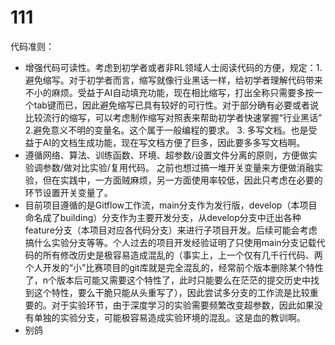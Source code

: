 # 111

代码准则：
- 增强代码可读性。考虑到初学者或者非RL领域人士阅读代码的方便，规定：1.避免缩写。对于初学者而言，缩写就像行业黑话一样，给初学者理解代码带来不小的麻烦。受益于AI自动填充功能，现在相比缩写，打出全称只需要多按一个tab键而已，因此避免缩写已具有较好的可行性。对于部分确有必要或者说比较流行的缩写，可以考虑制作缩写对照表来帮助初学者快速掌握“行业黑话” 2.避免意义不明的变量名。这个属于一般编程的要求。 3. 多写文档。也是受益于AI的文档生成功能，现在写文档方便了巨多，因此要多多写文档啊。
- 遵循网络、算法、训练函数、环境、超参数/设置文件分离的原则，方便做实验调参数/做对比实验/复用代码。 之前也想过搞一堆开关变量来方便做消融实验，但在实践中，一方面贼麻烦，另一方面使用率较低，因此只考虑在必要的环节设置开关变量了。
- 目前项目遵循的是Gitflow工作流，main分支作为发行版，develop（本项目命名成了building）分支作为主要开发分支，从develop分支中迁出各种feature分支（本项目对应各代码分支）来进行子项目开发。后续可能会考虑搞什么实验分支等等。个人过去的项目开发经验证明了只使用main分支记载代码的所有修改历史是极容易造成混乱的（事实上，上一个仅有几千行代码、两个人开发的“小”比赛项目的git库就是完全混乱的，经常前个版本删除某个特性了，n个版本后可能又需要这个特性了，此时只能要么在茫茫的提交历史中找到这个特性，要么干脆只能从头重写了），因此尝试多分支的工作流是比较重要的。对于实验环节，由于深度学习的实验需要频繁改变超参数，因此如果没有单独的实验分支，可能极容易造成实验环境的混乱。这是血的教训啊。
- 别鸽